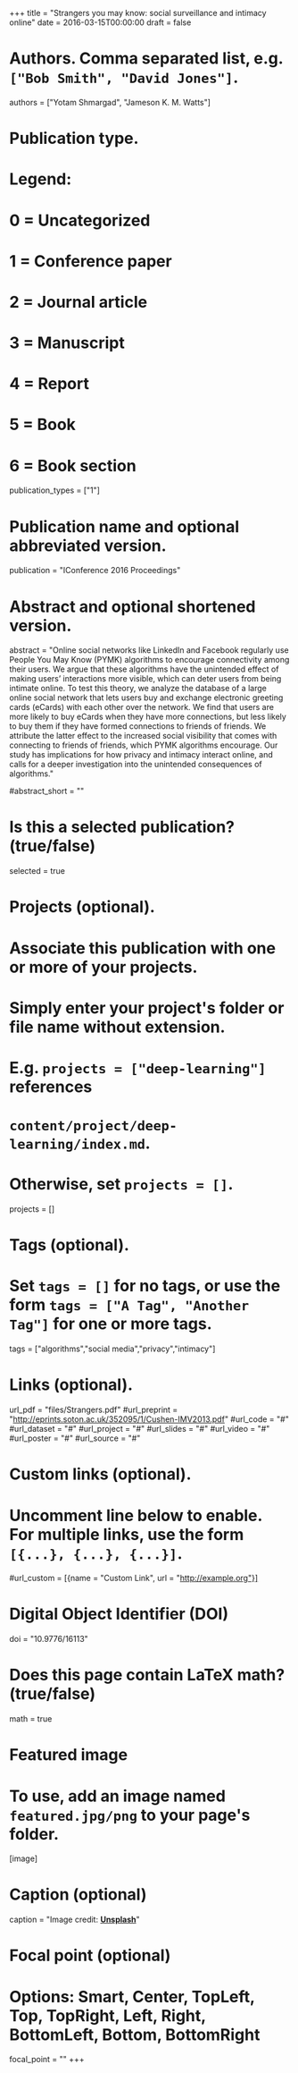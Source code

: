 +++
title = "Strangers you may know: social surveillance and intimacy online"
date = 2016-03-15T00:00:00
draft = false

# Authors. Comma separated list, e.g. `["Bob Smith", "David Jones"]`.
authors = ["Yotam Shmargad", "Jameson K. M. Watts"]

# Publication type.
# Legend:
# 0 = Uncategorized
# 1 = Conference paper
# 2 = Journal article
# 3 = Manuscript
# 4 = Report
# 5 = Book
# 6 = Book section
publication_types = ["1"]

# Publication name and optional abbreviated version.
publication = "IConference 2016 Proceedings"

# Abstract and optional shortened version.
abstract = "Online social networks like LinkedIn and Facebook regularly use People You May Know (PYMK) algorithms to encourage connectivity among their users. We argue that these algorithms have the unintended effect of making users’ interactions more visible, which can deter users from being intimate online. To test this theory, we analyze the database of a large online social network that lets users buy and exchange electronic greeting cards (eCards) with each other over the network. We find that users are more likely to buy eCards when they have more connections, but less likely to buy them if they have formed connections to friends of friends. We attribute the latter effect to the increased social visibility that comes with connecting to friends of friends, which PYMK algorithms encourage. Our study has implications for how privacy and intimacy interact online, and calls for a deeper investigation into the unintended consequences of algorithms."

#abstract_short = ""

# Is this a selected publication? (true/false)
selected = true

# Projects (optional).
#   Associate this publication with one or more of your projects.
#   Simply enter your project's folder or file name without extension.
#   E.g. `projects = ["deep-learning"]` references 
#   `content/project/deep-learning/index.md`.
#   Otherwise, set `projects = []`.
projects = []

# Tags (optional).
#   Set `tags = []` for no tags, or use the form `tags = ["A Tag", "Another Tag"]` for one or more tags.
tags = ["algorithms","social media","privacy","intimacy"]

# Links (optional).
url_pdf = "files/Strangers.pdf"
#url_preprint = "http://eprints.soton.ac.uk/352095/1/Cushen-IMV2013.pdf"
#url_code = "#"
#url_dataset = "#"
#url_project = "#"
#url_slides = "#"
#url_video = "#"
#url_poster = "#"
#url_source = "#"

# Custom links (optional).
#   Uncomment line below to enable. For multiple links, use the form `[{...}, {...}, {...}]`.
#url_custom = [{name = "Custom Link", url = "http://example.org"}]

# Digital Object Identifier (DOI)
doi = "10.9776/16113"

# Does this page contain LaTeX math? (true/false)
math = true

# Featured image
# To use, add an image named `featured.jpg/png` to your page's folder. 
[image]
  # Caption (optional)
  caption = "Image credit: [**Unsplash**](https://unsplash.com/photos/pLCdAaMFLTE)"

  # Focal point (optional)
  # Options: Smart, Center, TopLeft, Top, TopRight, Left, Right, BottomLeft, Bottom, BottomRight
  focal_point = ""
+++

